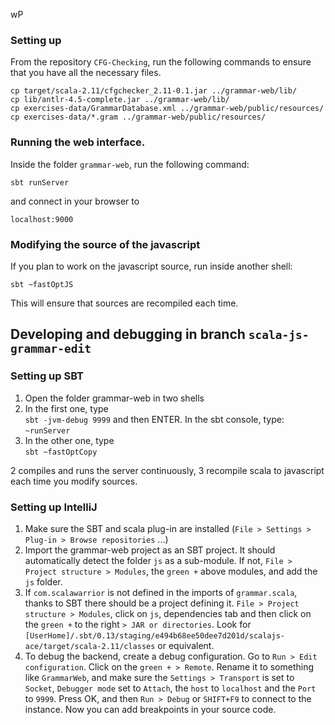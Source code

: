wP
### Setting up

From the repository `CFG-Checking`, run the following commands to ensure that you have all the necessary files.

    cp target/scala-2.11/cfgchecker_2.11-0.1.jar ../grammar-web/lib/
    cp lib/antlr-4.5-complete.jar ../grammar-web/lib/
    cp exercises-data/GrammarDatabase.xml ../grammar-web/public/resources/
    cp exercises-data/*.gram ../grammar-web/public/resources/


### Running the web interface.

Inside the folder `grammar-web`, run the following command:

`sbt runServer`

and connect in your browser to

`localhost:9000`

### Modifying the source of the javascript

If you plan to work on the javascript source, run inside another shell:

`sbt ~fastOptJS`

This will ensure that sources are recompiled each time.


## Developing and debugging in branch `scala-js-grammar-edit`

### Setting up SBT

1. Open the folder grammar-web in two shells
2. In the first one, type  
   `sbt -jvm-debug 9999` and then ENTER. In the sbt console, type:  
   `~runServer`
3. In the other one, type  
   `sbt ~fastOptCopy`

2 compiles and runs the server continuously, 3 recompile scala to javascript each time you modify sources.

### Setting up IntelliJ
1. Make sure the SBT and scala plug-in are installed (`File > Settings > Plug-in > Browse repositories` ...)
2. Import the grammar-web project as an SBT project. It should automatically detect the folder `js` as a sub-module. If not, `File > Project structure > Modules`, the `green +` above modules, and add the `js` folder.
3. If `com.scalawarrior` is not defined in the imports of `grammar.scala`, thanks to SBT there should be a project defining it. `File > Project structure > Modules`, click on `js`, dependencies tab and then click on the `green +` to the right `> JAR or directories`. Look for `[UserHome]/.sbt/0.13/staging/e494b68ee50dee7d201d/scalajs-ace/target/scala-2.11/classes` or equivalent.
4. To debug the backend, create a debug configuration. Go to `Run > Edit configuration`. Click on the `green + > Remote`. Rename it to something like `GrammarWeb`, and make sure the `Settings > Transport` is set to `Socket`, `Debugger mode` set to `Attach`, the `host` to `localhost` and the `Port` to `9999`. Press OK, and then `Run > Debug` or `SHIFT+F9` to connect to the instance. Now you can add breakpoints in your source code.